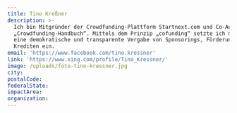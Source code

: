 ```yaml
---
title: Tino Kreßner
description: >-
  Ich bin Mitgründer der Crowdfunding-Plattform Startnext.com und Co-Autor vom
  „Crowdfunding-Handbuch“. Mittels dem Prinzip „cofunding“ setzte ich mich für
  eine demokratische und transparente Vergabe von Sponsorings, Förderungen und
  Krediten ein.
email: 'https://www.facebook.com/tino.kressner'
link: 'https://www.xing.com/profile/Tino_Kressner/'
image: /uploads/foto-tino-kressner.jpg
city:
postalCode:
federalState:
impactArea:
organization:
---
```


